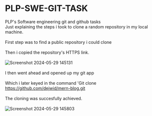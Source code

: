 # PLP-SWE-GIT-TASK
PLP's Software engineering git and github tasks <br>
Just explaining the steps i took to clone a random repository in my local machine. <br> <br>
First step was to find a public repository i could clone <br> <br>
Then i copied the repository's HTTPS link. <br> <br>
![Screenshot 2024-05-29 145131](https://github.com/codewinchester/PLP-SWE-GIT-TASK/assets/160033340/50e72c02-7746-4fe9-911a-936c7d80b942) <br> <br>
I then went ahead and opened up my git app <br> <br>
Which i later keyed in the command 'Git clone https://github.com/dejwid/mern-blog.git <br> <br>
The cloning was succesfully achieved. <br> <br>
![Screenshot 2024-05-29 145803](https://github.com/codewinchester/PLP-SWE-GIT-TASK/assets/160033340/2e761a1a-c108-485c-9dd4-c3aa5b56ac59)
